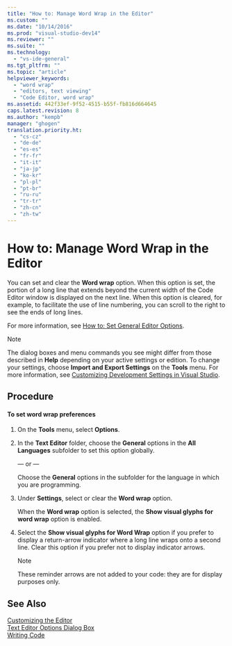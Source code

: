 ```yaml
---
title: "How to: Manage Word Wrap in the Editor"
ms.custom: ""
ms.date: "10/14/2016"
ms.prod: "visual-studio-dev14"
ms.reviewer: ""
ms.suite: ""
ms.technology: 
  - "vs-ide-general"
ms.tgt_pltfrm: ""
ms.topic: "article"
helpviewer_keywords: 
  - "word wrap"
  - "editors, text viewing"
  - "Code Editor, word wrap"
ms.assetid: 442f33ef-9f52-4515-b55f-fb816d664645
caps.latest.revision: 8
ms.author: "kempb"
manager: "ghogen"
translation.priority.ht: 
  - "cs-cz"
  - "de-de"
  - "es-es"
  - "fr-fr"
  - "it-it"
  - "ja-jp"
  - "ko-kr"
  - "pl-pl"
  - "pt-br"
  - "ru-ru"
  - "tr-tr"
  - "zh-cn"
  - "zh-tw"
---
```

# How to: Manage Word Wrap in the Editor
You can set and clear the **Word wrap** option. When this option is set, the portion of a long line that extends beyond the current width of the Code Editor window is displayed on the next line. When this option is cleared, for example, to facilitate the use of line numbering, you can scroll to the right to see the ends of long lines.  
  
 For more information, see [How to: Set General Editor Options](http://msdn.microsoft.com/en-us/704e4a7b-2162-4bed-8a47-f4f6ffec98c2).  
  
> [!NOTE]
>  The dialog boxes and menu commands you see might differ from those described in **Help** depending on your active settings or edition. To change your settings, choose **Import and Export Settings** on the **Tools** menu. For more information, see [Customizing Development Settings in Visual Studio](http://msdn.microsoft.com/en-us/22c4debb-4e31-47a8-8f19-16f328d7dcd3).  
  
## Procedure  
  
#### To set word wrap preferences  
  
1.  On the **Tools** menu, select **Options**.  
  
2.  In the **Text Editor** folder, choose the **General** options in the **All Languages** subfolder to set this option globally.  
  
     — or —  
  
     Choose the **General** options in the subfolder for the language in which you are programming.  
  
3.  Under **Settings**, select or clear the **Word wrap** option.  
  
     When the **Word wrap** option is selected, the **Show visual glyphs for word wrap** option is enabled.  
  
4.  Select the **Show visual glyphs for Word Wrap** option if you prefer to display a return-arrow indicator where a long line wraps onto a second line. Clear this option if you prefer not to display indicator arrows.  
  
    > [!NOTE]
    >  These reminder arrows are not added to your code: they are for display purposes only.  
  
## See Also  
 [Customizing the Editor](../ide/customizing-the-editor.md)   
 [Text Editor Options Dialog Box](../reference/text-editor-options-dialog-box.md)   
 [Writing Code](../ide/writing-code-in-the-code-and-text-editor.md)